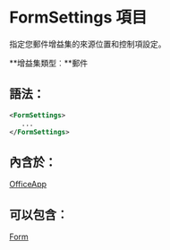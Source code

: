 
# FormSettings 項目
指定您郵件增益集的來源位置和控制項設定。

 **增益集類型︰**郵件


## 語法：


```XML
<FormSettings>
   ...
</FormSettings>
```


## 內含於：

[OfficeApp](../../reference/manifest/officeapp.md)


## 可以包含︰

[Form](../../reference/manifest/form.md)

